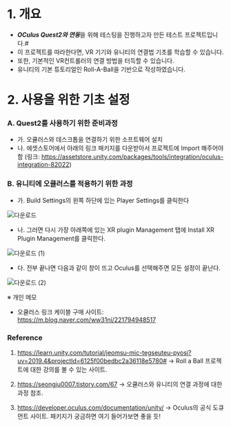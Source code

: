 # 1. 개요 

- ***OCulus Quest2와 연동***을 위해 테스팅을 진행하고자 만든 테스트 프로젝트입니다.#
- 이 프로젝트를 따라한다면, VR 기기와 유니티의 연결법 기초를 학습할 수 있습니다. 
- 또한, 기본적인 VR컨트롤러의 연결 방법을 터득할 수 있습니다. 
- 유니티의 기본 튜토리얼인 Roll-A-Ball을 기반으로 작성하였습니다. 

# 2. 사용을 위한 기초 설정  
### A. Quest2를 사용하기 위한 준비과정 
- 가. 오큘러스와 데스크톱을 연결하기 위한 소프트웨어 설치
- 나. 에셋스토어에서 아래의 링크 패키지를 다운받아서 프로젝트에 Import 해주어야함
(링크: https://assetstore.unity.com/packages/tools/integration/oculus-integration-82022)

### B. 유니티에 오큘러스를 적용하기 위한 과정 
- 가. Build Settings의 왼쪽 하단에 있는 Player Settings를 클릭한다

![다운로드](https://user-images.githubusercontent.com/68228162/161007608-c3ad720f-0df7-4097-8ff4-21ef6a36e01e.jpg)

 

- 나. 그러면 다시 가장 아래쪽에 있는 XR plugin Management 탭에 Install XR Plugin Management를 클릭한다.

![다운로드 (1)](https://user-images.githubusercontent.com/68228162/161007625-95cf8b04-1f5b-4ec1-b568-2bf884ed4b8a.jpg)

 
- 다.  전부 끝나면 다음과 같이 창이 뜨고 Oculus를 선택해주면 모든 설정이 끝난다.

![다운로드 (2)](https://user-images.githubusercontent.com/68228162/161007631-58a494db-11eb-4523-94ca-08ed165664aa.jpg)





※ 개인 메모
- 오큘러스 링크 케이블 구매 사이트: https://m.blog.naver.com/ww31ni/221794948517 


### Reference
1. https://learn.unity.com/tutorial/jeomsu-mic-tegseuteu-pyosi?uv=2019.4&projectId=6125f00bedbc2a36118e5780#
→ Roll a Ball 프로젝트에 대한 강의를 볼 수 있는 사이트. 

2. https://seongju0007.tistory.com/67
→ 오큘러스와 유니티의 연결 과정에 대한 과정 참조. 

3. https://developer.oculus.com/documentation/unity/
→ Oculus의 공식 도큐먼트 사이트. 패키지가 궁금하면 여기 들어가보면 좋을 듯! 

